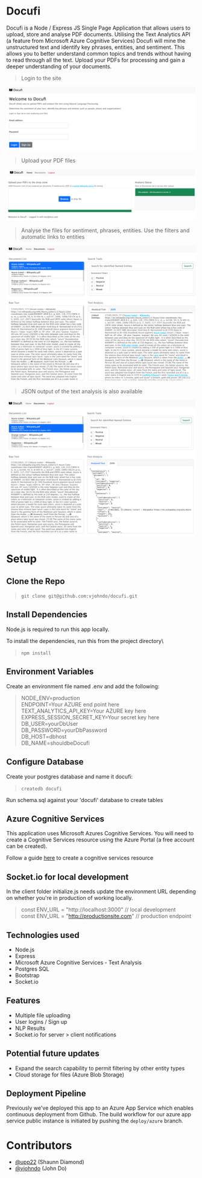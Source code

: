 # Docufi

Docufi is a Node / Express JS Single Page Application that allows users to upload, store and analyse PDF documents. Utilising the Text Analytics API (a feature from Microsoft Azure Cognitive Services) Docufi will mine the unstructured text and identify key phrases, entities, and sentiment. This allows you to better understand common topics and trends without having to read through all the text. Upload your PDFs for processing and gain a deeper understanding of your documents.

>Login to the site

![PDF analysis screenshot](./.readme_imgs/login.png)

>Upload your PDF files 

![PDF analysis screenshot](./.readme_imgs/pdf_upload.png)

>Analyse the files for sentiment, phrases, entities. Use the filters and automatic links to entities

![PDF analysis output](./.readme_imgs/pdf_analysis.png)

>JSON output of the text analysis is also available

![PDF analysis JSON output](./.readme_imgs/pdf_analysis_json.png)

# Setup

## Clone the Repo

>`git clone git@github.com:vjohndo/docufi.git`

## Install Dependencies

Node.js is required to run this app locally. 

To install the dependencies, run this from the project directory\

>`npm install`

## Environment Variables

Create an environment file named .env and add the following:

>NODE_ENV=production\
ENDPOINT=Your AZURE end point here\
TEXT_ANALYTICS_API_KEY=Your AZURE key here\
EXPRESS_SESSION_SECRET_KEY=Your secret key here\
DB_USER=yourDbUser\
DB_PASSWORD=yourDbPassword\
DB_HOST=dbhost\
DB_NAME=shouldbeDocufi

## Configure Database

Create your postgres database and name it docufi:
>`createdb docufi`

Run schema.sql against your 'docufi' database to create tables

## Azure Cognitive Services

This application uses Microsoft Azures Cognitive Services. You will need to create a Cognitive Services resource using the Azure Portal (a free account can be created). 

Follow a guide [here](https://docs.microsoft.com/en-us/azure/cognitive-services/cognitive-services-apis-create-account?tabs=multiservice%2Cwindows) to create a cognitive services resource

## Socket.io for local development

In the client folder initialize.js needs update the environment URL depending on whether you're in production of working locally.

> const ENV_URL = "http://localhost:3000" // local development\
> const ENV_URL = "http://productionsite.com" // production endpoint

## Technologies used
- Node.js
- Express
- Microsoft Azure Cognitive Services - Text Analysis
- Postgres SQL
- Bootstrap
- Socket.io

## Features
- Multiple file uploading
- User logins / Sign up
- NLP Results
- Socket.io for server > client notifications

## Potential future updates
- Expand the search capability to permit filtering by other entity types
- Cloud storage for files (Azure Blob Storage)

## Deployment Pipeline

Previously we've deployed this app to an Azure App Service which enables continuous deployment from Github. 
The build workflow for our azure app service public instance is initiated by pushing the `deploy/azure` branch. 

# Contributors
- [@upp22](https://github.com/upp22) (Shaunn Diamond)
- [@vjohndo](https://github.com/vjohndo) (John Do)
